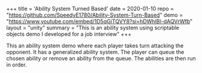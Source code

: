 +++
title = 'Ability System Turned Based'
date = 2020-01-10
repo = "https://github.com/SpeedyE1780/Ability-System-Turn-Based"
demo = "https://www.youtube.com/embed/1D5qGiTQVY8?si=hDWhlBl-dAQVrWfb"
layout = "unity"
summary = "This is an ability system using scriptable objects demo I developed for a job interview"
+++

This an ability system demo where each player takes turn attacking the opponent.
It has a generalized ability system.
The player can queue the chosen ability or remove an ability from the queue.
The abilities are then run in order.
